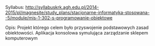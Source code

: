 Syllabus:
http://syllabuskrk.agh.edu.pl/2014-2015/pl/magnesite/study_plans/stacjonarne-informatyka-stosowana--5/module/mis-1-302-s-programowanie-obiektowe

Opis:
Projekt którego celem było przyswojenie podstawowych zasad obiektowości.
Aplikacja konsolowa symulująca zarządzanie sklepem komputerowym
